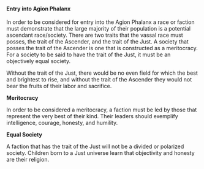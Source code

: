 #### Entry into Agion Phalanx

In order to be considered for entry into the Agion Phalanx a race or faction must demonstrate that the large majority of their population is a potential ascendant race/society. There are two traits that the vassal race must posses, the trait of the Ascender, and the trait of the Just. A society that posses the trait of the Ascender is one that is constructed as a meritocracy. For a society to be said to have the trait of the Just, it must be an objectively equal society.

Without the trait of the Just, there would be no even field for which the best and brightest to rise, and without the trait of the Ascender they would not bear the fruits of their labor and sacrifice.  

**Meritocracy**

In order to be considered a meritocracy, a faction must be led by those that represent the very best of their kind. Their leaders should exemplify intelligence, courage, honesty, and humility.

**Equal Society**

A faction that has the trait of the Just will not be a divided or polarized society. Children born to a Just universe learn that objectivity and honesty are their religion. 
